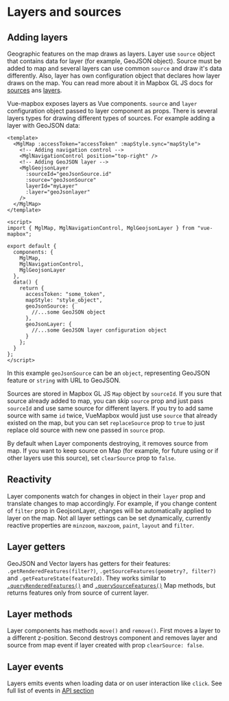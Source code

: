# Layers and sources

## Adding layers

Geographic features on the map draws as layers.
Layer use `source` object that contains data for layer (for example, GeoJSON object). Source must be added to map and several layers can use common `source` and draw it's data differently.
Also, layer has own configuration object that declares how layer draws on the map. You can read more about it in Mapbox GL JS docs for [sources](https://docs.mapbox.com/mapbox-gl-js/api/#sources) ans [layers](https://docs.mapbox.com/mapbox-gl-js/style-spec/#layers).

Vue-mapbox exposes layers as Vue components.
`source` and `layer` configuration object passed to layer component as props. There is several layers types for drawing different types of sources.
For example adding a layer with GeoJSON data:

```vue
<template>
  <MglMap :accessToken="accessToken" :mapStyle.sync="mapStyle">
    <!-- Adding navigation control -->
    <MglNavigationControl position="top-right" />
    <!-- Adding GeoJSON layer -->
    <MglGeojsonLayer
      :sourceId="geoJsonSource.id"
      :source="geoJsonSource"
      layerId="myLayer"
      :layer="geoJsonlayer"
    />
  </MglMap>
</template>

<script>
import { MglMap, MglNavigationControl, MglGeojsonLayer } from "vue-mapbox";

export default {
  components: {
    MglMap,
    MglNavigationControl,
    MglGeojsonLayer
  },
  data() {
    return {
      accessToken: "some_token",
      mapStyle: "style_object",
      geoJsonSource: {
        //...some GeoJSON object
      },
      geoJsonLayer: {
        //...some GeoJSON layer configuration object
      }
    };
  }
};
</script>
```

In this example `geoJsonSource` can be an `object`, representing GeoJSON feature or `string` with URL to GeoJSON.

Sources are stored in Mapbox GL JS `Map` object by `sourceId`. If you sure that source already added to map, you can skip `source` prop and just pass `sourceId` and use same source for different layers. If you try to add same source with same `id` twice, VueMapbox would just use `source` that already existed on the map, but you can set `replaceSource` prop to `true` to just replace old source with new one passed in `source` prop.

By default when Layer components destroying, it removes source from map. If you want to keep source on Map (for example, for future using or if other layers use this source), set `clearSource` prop to `false`.

## Reactivity

Layer components watch for changes in object in their `layer` prop and translate changes to map accordingly. For example, if you change content of `filter` prop in GeojsonLayer, changes will be automatically applied to layer on the map. Not all layer settings can be set dynamically, currently reactive properties are `minzoom`, `maxzoom`, `paint`, `layout` and `filter`.

## Layer getters

GeoJSON and Vector layers has getters for their features: `.getRenderedFeatures(filter?)`, `.getSourceFeatures(geometry?, filter?)` and `.getFeatureState(featureId)`. They works similar to [`.queryRenderedFeatures()`](https://docs.mapbox.com/mapbox-gl-js/api/#map#queryrenderedfeatures) and [`.querySourceFeatures()`](https://docs.mapbox.com/mapbox-gl-js/api/#map#querysourcefeatures) Map methods, but returns features only from source of current layer.

## Layer methods

Layer components has methods `move()` and `remove()`.
First moves a layer to a different z-position. Second destroys component and removes layer and source from map event if layer created with prop `clearSource: false`.

## Layer events

Layers emits events when loading data or on user interaction like `click`. See full list of events in [API section](/api/Layers/README.md#events)
